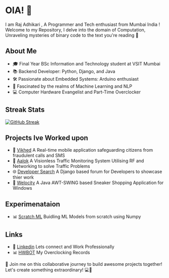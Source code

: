 # OlA!  🌟  
I am Raj Adhikari , A Programmer and Tech enthusiast from Mumbai India ! Welcome to my Repository, I delve into the domain of Computation, Unraveling mysteries of binary code to the text you're reading  🌌

## About Me
- 🎓 Final Year BSc Information and Technology student at VSIT Mumbai
- 📚 Backend Developer: Python, Django, and Java
- 🛠️ Passionate about Embedded Systems: Arduino enthusiast
- 🤖 Fascinated by the realms of Machine Learning and NLP
- 💻 Computer Hardware Evangelist and Part-Time Overclocker  

## Streak Stats
[![GitHub Streak](https://streak-stats.demolab.com/?user=r-adhikari97)](https://git.io/streak-stats)

## Projects Ive Worked upon  
- 📲 [Vikhed](https://github.com/r-adhikari97/Vikhed) A Real-time mobile application safeguarding citizens from fraudulent calls and SMS
- 🚦 [Aalok](https://github.com/r-adhikari97/Aalok.git) A Visionless Traffic Monitoring System Utilising RF and Networking to solve Traffic Problems
- 🌐 [Developer Search](https://github.com/r-adhikari97/Developer_Search.git)  A Django based forum for Developers to showcase thier work
- 👟 [Welocity](https://github.com/r-adhikari97/Welocity.git) A Java AWT-SWING based Sneaker Shopping Application for Windows

## Experimenataion 
-  📊 [Scratch ML](https://github.com/r-adhikari97/ScratchML.git) Buidling ML Models from scratch using Numpy

## Links
- 👜 [Linkedin](https://www.linkedin.com/in/raj-adhikari-39a02129b/) Lets connect and Work Professionally
- 📊 [HWBOT](https://hwbot.org/user/sarie_/) My Overclocking Records

🚀 Join me on this collaborative journey to build awesome projects together! Let's create something extraordinary! 💻🤝


<!---
r-adhikari97/r-adhikari97 is a ✨ special ✨ repository because its `README.md` (this file) appears on your GitHub profile.
You can click the Preview link to take a look at your changes.
--->
